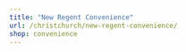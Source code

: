```yaml
---
title: "New Regent Convenience"
url: /christchurch/new-regent-convenience/
shop: convenience
---
```

